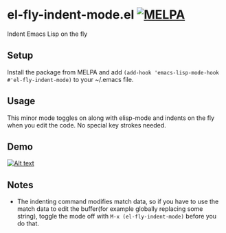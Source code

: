 # el-fly-indent-mode.el [![MELPA](https://melpa.org/packages/el-fly-indent-mode-badge.svg)](https://melpa.org/#/el-fly-indent-mode)
Indent Emacs Lisp on the fly

## Setup
Install the package from MELPA and add `(add-hook 'emacs-lisp-mode-hook #'el-fly-indent-mode)` to your ~/.emacs file.

## Usage
This minor mode toggles on along with elisp-mode and indents on the fly when you edit the code. No special key strokes needed.

## Demo
[![Alt text](https://img.youtube.com/vi/zrFmfFZfj-A/0.jpg)](https://www.youtube.com/watch?v=zrFmfFZfj-A)

## Notes
* The indenting command modifies match data, so if you have to use the match data to edit the buffer(for example globally replacing some string), toggle the mode off with `M-x (el-fly-indent-mode)` before you do that.
